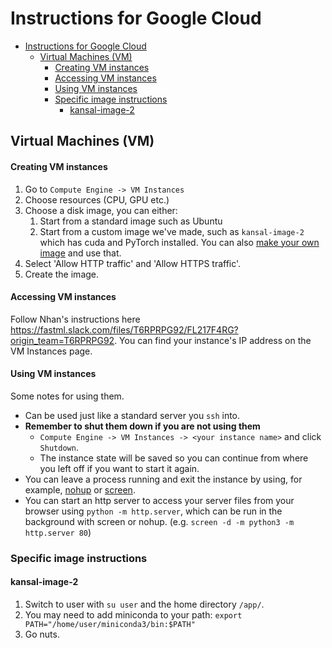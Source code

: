 # Instructions for Google Cloud

- [Instructions for Google Cloud](#instructions-for-google-cloud)
  - [Virtual Machines (VM)](#virtual-machines-vm)
      - [Creating VM instances](#creating-vm-instances)
      - [Accessing VM instances](#accessing-vm-instances)
      - [Using VM instances](#using-vm-instances)
    - [Specific image instructions](#specific-image-instructions)
      - [kansal-image-2](#kansal-image-2)


## Virtual Machines (VM)

#### Creating VM instances

1. Go to `Compute Engine -> VM Instances`
2. Choose resources (CPU, GPU etc.)
3. Choose a disk image, you can either:
   1. Start from a standard image such as Ubuntu
   2. Start from a custom image we've made, such as `kansal-image-2` which has cuda and PyTorch installed. You can also [make your own image](https://cloud.google.com/compute/docs/images/create-delete-deprecate-private-images) and use that.
4. Select 'Allow HTTP traffic' and 'Allow HTTPS traffic'.
5. Create the image.


#### Accessing VM instances

Follow Nhan's instructions here https://fastml.slack.com/files/T6RPRPG92/FL217F4RG?origin_team=T6RPRPG92. You can find your instance's IP address on the VM Instances page.


#### Using VM instances

Some notes for using them.

- Can be used just like a standard server you `ssh` into.
- **Remember to shut them down if you are not using them**
  - `Compute Engine -> VM Instances -> <your instance name>` and click `Shutdown`. 
  - The instance state will be saved so you can continue from where you left off if you want to start it again.
- You can leave a process running and exit the instance by using, for example, [nohup](https://www.computerhope.com/unix/unohup.htm) or [screen](https://www.computerhope.com/unix/screen.htm).
- You can start an http server to access your server files from your browser using `python -m http.server`, which can be run in the background with screen or nohup. (e.g. `screen -d -m python3 -m http.server 80`)

### Specific image instructions

#### kansal-image-2

1. Switch to user with `su user` and the home directory `/app/`.
2. You may need to add miniconda to your path: `export PATH="/home/user/miniconda3/bin:$PATH"`
3. Go nuts.
